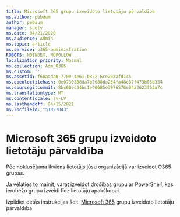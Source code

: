 ```yaml
---
title: Microsoft 365 grupu izveidoto lietotāju pārvaldība
ms.author: pebaum
author: pebaum
manager: scotv
ms.date: 04/21/2020
ms.audience: Admin
ms.topic: article
ms.service: o365-administration
ROBOTS: NOINDEX, NOFOLLOW
localization_priority: Normal
ms.collection: Adm_O365
ms.custom: ''
ms.assetid: f68aada0-7700-4e61-b822-6ce203afd145
ms.openlocfilehash: 0e0730388da7b2688da254fa48e37f473b86b354
ms.sourcegitcommit: 8bc60ec34bc1e40685e3976576e04a2623f63a7c
ms.translationtype: MT
ms.contentlocale: lv-LV
ms.lasthandoff: 04/15/2021
ms.locfileid: "51827043"
---
```

# <a name="manage-who-can-create-microsoft-365-groups"></a>Microsoft 365 grupu izveidoto lietotāju pārvaldība

Pēc noklusējuma ikviens lietotājs jūsu organizācijā var izveidot O365 grupas.
  
Ja vēlaties to mainīt, varat izveidot drošības grupu ar PowerShell, kas ierobežo grupu izveidi līdz lietotāju apakškopai.
  
Izpildiet detās instrukcijas šeit: [Microsoft 365](https://docs.microsoft.com/microsoft-365/admin/create-groups/manage-creation-of-groups) grupu izveidoto lietotāju pārvaldība
  

